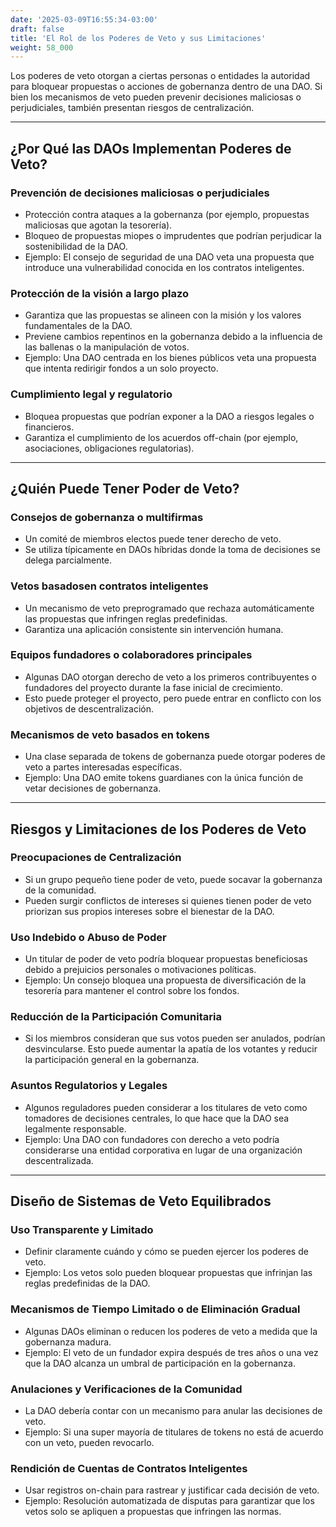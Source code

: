 ```yaml
---
date: '2025-03-09T16:55:34-03:00'
draft: false
title: 'El Rol de los Poderes de Veto y sus Limitaciones'
weight: 58_000
---
```


Los poderes de veto otorgan a ciertas personas o entidades la autoridad para bloquear propuestas o acciones de gobernanza dentro de una DAO. Si bien los mecanismos de veto pueden prevenir decisiones maliciosas o perjudiciales, también presentan riesgos de centralización.

---

## **¿Por Qué las DAOs Implementan Poderes de Veto?**

### **Prevención de decisiones maliciosas o perjudiciales**
- Protección contra ataques a la gobernanza (por ejemplo, propuestas maliciosas que agotan la tesorería).
- Bloqueo de propuestas miopes o imprudentes que podrían perjudicar la sostenibilidad de la DAO.
- Ejemplo: El consejo de seguridad de una DAO veta una propuesta que introduce una vulnerabilidad conocida en los contratos inteligentes.

### **Protección de la visión a largo plazo**
- Garantiza que las propuestas se alineen con la misión y los valores fundamentales de la DAO.
- Previene cambios repentinos en la gobernanza debido a la influencia de las ballenas o la manipulación de votos.
- Ejemplo: Una DAO centrada en los bienes públicos veta una propuesta que intenta redirigir fondos a un solo proyecto.

### **Cumplimiento legal y regulatorio**
- Bloquea propuestas que podrían exponer a la DAO a riesgos legales o financieros.
- Garantiza el cumplimiento de los acuerdos off-chain (por ejemplo, asociaciones, obligaciones regulatorias).

---

## **¿Quién Puede Tener Poder de Veto?**

### **Consejos de gobernanza o multifirmas**
- Un comité de miembros electos puede tener derecho de veto.
- Se utiliza típicamente en DAOs híbridas donde la toma de decisiones se delega parcialmente.

### **Vetos basados ​​en contratos inteligentes**
- Un mecanismo de veto preprogramado que rechaza automáticamente las propuestas que infringen reglas predefinidas.
- Garantiza una aplicación consistente sin intervención humana.

### **Equipos fundadores o colaboradores principales**
- Algunas DAO otorgan derecho de veto a los primeros contribuyentes o fundadores del proyecto durante la fase inicial de crecimiento.
- Esto puede proteger el proyecto, pero puede entrar en conflicto con los objetivos de descentralización.

### **Mecanismos de veto basados ​​en tokens**
- Una clase separada de tokens de gobernanza puede otorgar poderes de veto a partes interesadas específicas.
- Ejemplo: Una DAO emite tokens guardianes con la única función de vetar decisiones de gobernanza.

---

## **Riesgos y Limitaciones de los Poderes de Veto**

### **Preocupaciones de Centralización**
- Si un grupo pequeño tiene poder de veto, puede socavar la gobernanza de la comunidad.
- Pueden surgir conflictos de intereses si quienes tienen poder de veto priorizan sus propios intereses sobre el bienestar de la DAO.

### **Uso Indebido o Abuso de Poder**
- Un titular de poder de veto podría bloquear propuestas beneficiosas debido a prejuicios personales o motivaciones políticas.
- Ejemplo: Un consejo bloquea una propuesta de diversificación de la tesorería para mantener el control sobre los fondos.

### **Reducción de la Participación Comunitaria**
- Si los miembros consideran que sus votos pueden ser anulados, podrían desvincularse. Esto puede aumentar la apatía de los votantes y reducir la participación general en la gobernanza.

### **Asuntos Regulatorios y Legales**
- Algunos reguladores pueden considerar a los titulares de veto como tomadores de decisiones centrales, lo que hace que la DAO sea legalmente responsable.
- Ejemplo: Una DAO con fundadores con derecho a veto podría considerarse una entidad corporativa en lugar de una organización descentralizada.

---

## **Diseño de Sistemas de Veto Equilibrados**

### **Uso Transparente y Limitado**
- Definir claramente cuándo y cómo se pueden ejercer los poderes de veto.
- Ejemplo: Los vetos solo pueden bloquear propuestas que infrinjan las reglas predefinidas de la DAO.

### **Mecanismos de Tiempo Limitado o de Eliminación Gradual**
- Algunas DAOs eliminan o reducen los poderes de veto a medida que la gobernanza madura.
- Ejemplo: El veto de un fundador expira después de tres años o una vez que la DAO alcanza un umbral de participación en la gobernanza.

### **Anulaciones y Verificaciones de la Comunidad**
- La DAO debería contar con un mecanismo para anular las decisiones de veto.
- Ejemplo: Si una super mayoría de titulares de tokens no está de acuerdo con un veto, pueden revocarlo.

### **Rendición de Cuentas de Contratos Inteligentes**
- Usar registros on-chain para rastrear y justificar cada decisión de veto.
- Ejemplo: Resolución automatizada de disputas para garantizar que los vetos solo se apliquen a propuestas que infringen las normas.